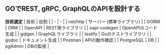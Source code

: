 ## GOでREST, gRPC, GraphQLのAPIを設計する


**技術選定**
| 技術 | 役割 |
| - | - |
| net/http | サーバー (標準ライブラリ) |
| GORM | ORM |
| OpenAPI | REST用ライブラリ |
| oapi-codegen | OpenAPIのコード生成 |
| gqlgen | GraphQLライブラリ |
| testify | Goのテストライブラリ |
| godoc | ドキュメント生成 |
| Postman | APIの動作確認 |
| PostgreSQL | DB |
| pgAdmin | DBの監視 |
